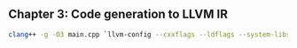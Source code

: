 ## Chapter 3: Code generation to LLVM IR

```bash
clang++ -g -O3 main.cpp `llvm-config --cxxflags --ldflags --system-libs --libs core` -o main
```
